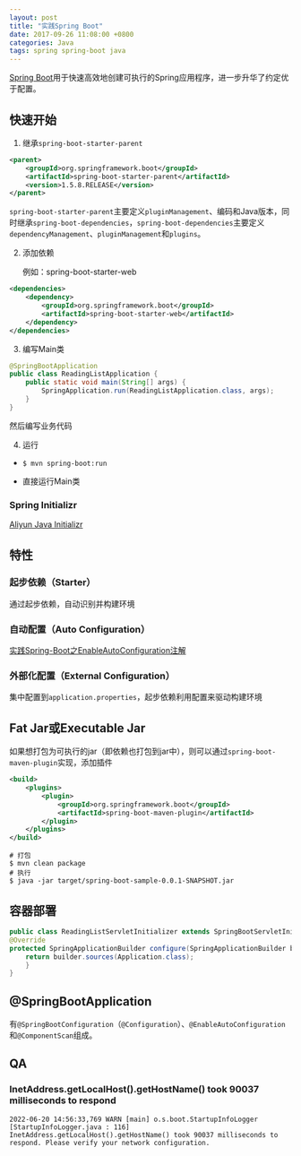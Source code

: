 ```yaml
---
layout: post
title: "实践Spring Boot"
date: 2017-09-26 11:08:00 +0800
categories: Java
tags: spring spring-boot java
---
```


[Spring Boot](http://projects.spring.io/spring-boot/)用于快速高效地创建可执行的Spring应用程序，进一步升华了约定优于配置。

## 快速开始

1. 继承`spring-boot-starter-parent`

```xml
<parent>
    <groupId>org.springframework.boot</groupId>
    <artifactId>spring-boot-starter-parent</artifactId>
    <version>1.5.8.RELEASE</version>
</parent>
```

`spring-boot-starter-parent`主要定义`pluginManagement`、编码和Java版本，同时继承`spring-boot-dependencies`，`spring-boot-dependencies`主要定义`dependencyManagement`、`pluginManagement`和`plugins`。

2. 添加依赖

   例如：spring-boot-starter-web

```xml
<dependencies>
    <dependency>
        <groupId>org.springframework.boot</groupId>
        <artifactId>spring-boot-starter-web</artifactId>
    </dependency>
</dependencies>
```

3. 编写Main类

```java
@SpringBootApplication
public class ReadingListApplication {
	public static void main(String[] args) {
		SpringApplication.run(ReadingListApplication.class, args);
	}
}
```

然后编写业务代码

4. 运行

* `$ mvn spring-boot:run`

* 直接运行Main类

### Spring Initializr

[Aliyun Java Initializr](https://start.aliyun.com/)

## 特性

### 起步依赖（Starter）

通过起步依赖，自动识别并构建环境

### 自动配置（Auto Configuration）

[实践Spring-Boot之EnableAutoConfiguration注解](/java/2017/08/22/实践Spring-Boot之EnableAutoConfiguration注解/)

### 外部化配置（External Configuration）

集中配置到`application.properties`，起步依赖利用配置来驱动构建环境

## Fat Jar或Executable Jar

如果想打包为可执行的jar（即依赖也打包到jar中），则可以通过`spring-boot-maven-plugin`实现，添加插件

```xml
<build>
    <plugins>
        <plugin>
            <groupId>org.springframework.boot</groupId>
            <artifactId>spring-boot-maven-plugin</artifactId>
        </plugin>
    </plugins>
</build>
```

```shell
# 打包
$ mvn clean package
# 执行
$ java -jar target/spring-boot-sample-0.0.1-SNAPSHOT.jar
```

## 容器部署

```java
public class ReadingListServletInitializer extends SpringBootServletInitializer {
@Override
protected SpringApplicationBuilder configure(SpringApplicationBuilder builder) {
	return builder.sources(Application.class);
	}
}
```

## @SpringBootApplication

有`@SpringBootConfiguration`（`@Configuration`）、`@EnableAutoConfiguration`和`@ComponentScan`组成。



## QA

### InetAddress.getLocalHost().getHostName() took 90037 milliseconds to respond

```
2022-06-20 14:56:33,769 WARN [main] o.s.boot.StartupInfoLogger [StartupInfoLogger.java : 116] InetAddress.getLocalHost().getHostName() took 90037 milliseconds to respond. Please verify your network configuration.
```

